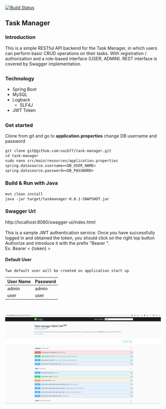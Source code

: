 [![Build Status](https://travis-ci.org/tsarenkotxt/spring-task-manager.svg?branch=master)](https://travis-ci.org/tsarenkotxt/spring-task-manager)
## Task Manager
### Introduction
This is a simple RESTful API backend for the Task Manager, 
in which users can perform basic CRUD operations on their tasks.
With registration / authorization and a role-based interface (USER, ADMIN). 
REST interface is covered by Swagger implementation.
##
### Technology 
- Spring Boot
- MySQL  
- Logback 
  - SLF4J  
- JWT Token 
##
### Get started 
Clone from git and go to **application.properties** change DB username and password
```
git clone git@github.com:naib77/task-manager.git
cd task-manager
sudo nano src/main/resources/application.properties
spring.datasource.username=<DB_USER_NAME>
spring.datasource.password=<DB_PASSWORD>
```
### Build & Run with Java
```
mvn clean install
java -jar target/taskmanager-0.0.1-SNAPSHOT.jar 
```
### Swagger Url
http://localhost:8080/swagger-ui/index.html
<br><br>This is a sample JWT authentication service. Once you have successfully logged in and obtained the token, 
you should click on the right top button Authorize and introduce it with the prefix "Bearer ".
<br>Ex. Bearer <space> < {token} > 
#### Default User
```
Two default user will be created on application start up
```
| User Name                              |  Password                                              |
|----------------------------------------|:-------------------------------------------------------|
| admin                                  |  admin                                                 |
| user                                   |  user                                                  |


<br><br>
![Alt text](./swagger-loal.png?raw=true "Title")
